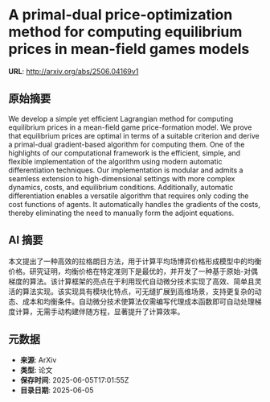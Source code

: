 # A primal-dual price-optimization method for computing equilibrium prices in mean-field games models

**URL**: http://arxiv.org/abs/2506.04169v1

## 原始摘要

We develop a simple yet efficient Lagrangian method for computing equilibrium
prices in a mean-field game price-formation model. We prove that equilibrium
prices are optimal in terms of a suitable criterion and derive a primal-dual
gradient-based algorithm for computing them. One of the highlights of our
computational framework is the efficient, simple, and flexible implementation
of the algorithm using modern automatic differentiation techniques. Our
implementation is modular and admits a seamless extension to high-dimensional
settings with more complex dynamics, costs, and equilibrium conditions.
Additionally, automatic differentiation enables a versatile algorithm that
requires only coding the cost functions of agents. It automatically handles the
gradients of the costs, thereby eliminating the need to manually form the
adjoint equations.


## AI 摘要

本文提出了一种高效的拉格朗日方法，用于计算平均场博弈价格形成模型中的均衡价格。研究证明，均衡价格在特定准则下是最优的，并开发了一种基于原始-对偶梯度的算法。该计算框架的亮点在于利用现代自动微分技术实现了高效、简单且灵活的算法实现。该实现具有模块化特点，可无缝扩展到高维场景，支持更复杂的动态、成本和均衡条件。自动微分技术使算法仅需编写代理成本函数即可自动处理梯度计算，无需手动构建伴随方程，显著提升了计算效率。

## 元数据

- **来源**: ArXiv
- **类型**: 论文
- **保存时间**: 2025-06-05T17:01:55Z
- **目录日期**: 2025-06-05

